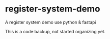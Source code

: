 # register-system-demo  
A register system demo use python & fastapi

This is a code backup, not started organizing yet.
